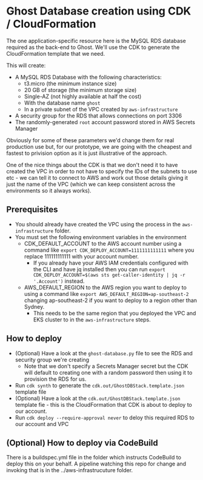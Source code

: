 # Ghost Database creation using CDK / CloudFormation
The one application-specific resource here is the MySQL RDS database required as the back-end to Ghost. We'll use the CDK to generate the CloudFormation template that we need.

This will create:
* A MySQL RDS Database with the following characteristics:
    * t3.micro (the minimum instance size)
    * 20 GB of storage (the minimum storage size)
    * Single-AZ (not highly available at half the cost)
    * With the database name `ghost`
    * In a private subnet of the VPC created by `aws-infrastructure`
* A security group for the RDS that allows connections on port 3306
* The randomly-generated `root` account password stored in AWS Secrets Manager

Obviously for some of these parameters we'd change them for real production use but, for our prototype, we are going with the cheapest and fastest to privision option as it is just illustrative of the approach.

One of the nice things about the CDK is that we don't need it to have created the VPC in order to not have to specify the IDs of the subnets to use etc - we can tell it to connect to AWS and work out those details giving it just the name of the VPC (which we can keep consistent across the environments so it always works).

## Prerequisites
* You should already have created the VPC using the process in the `aws-infrastructure` folder.
* You must set the following environment variables in the environment
    * CDK_DEFAULT_ACCOUNT to the AWS account number using a command like `export CDK_DEPLOY_ACCOUNT=1111111111111` where you replace 111111111111 with your account number. 
        * If you already have your AWS IAM credentials configured with the CLI and have jq installed then you can run `export CDK_DEPLOY_ACCOUNT=$(aws sts get-caller-identity | jq -r '.Account')` instead.
    * AWS_DEFAULT_REGION to the AWS region you want to deploy to using a command like `export AWS_DEFAULT_REGION=ap-southeast-2` changing ap-southeast-2 if you want to deploy to a region other than Sydney.
        * This needs to be the same region that you deployed the VPC and EKS cluster to in the `aws-infrastructure` steps.

## How to deploy
* (Optional) Have a look at the `ghost-database.py` file to see the RDS and security group we're creating
    * Note that we don't specify a Secrets Manager secret but the CDK will default to creating one with a random password then using it to provision the RDS for us.
* Run `cdk synth` to generate the `cdk.out/GhostDBStack.template.json` template file
* (Optional) Have a look at the `cdk.out/GhostDBStack.template.json` template fie - this is the CloudFormation that CDK is about to deploy to our account.
* Run `cdk deploy --require-approval never` to deloy this required RDS to our account and VPC

## (Optional) How to deploy via CodeBuild
There is a buildspec.yml file in the folder which instructs CodeBuild to deploy this on your behalf. A pipeline watching this repo for change and invoking that is in the ../aws-infrastrucuture folder.